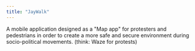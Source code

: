 ```yaml
---
title: "JayWalk"
---
```


A mobile application designed as a "Map app" for protesters and pedestrians in
order to create a more safe and secure environment during socio-political
movements. (think: Waze for protests)
